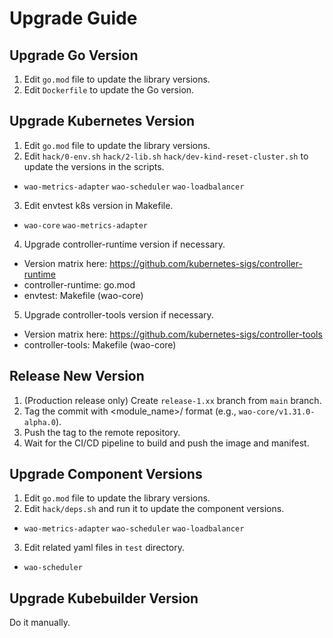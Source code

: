 # Upgrade Guide

## Upgrade Go Version

1. Edit `go.mod` file to update the library versions.
2. Edit `Dockerfile` to update the Go version.

## Upgrade Kubernetes Version

1. Edit `go.mod` file to update the library versions.
2. Edit `hack/0-env.sh` `hack/2-lib.sh` `hack/dev-kind-reset-cluster.sh` to update the versions in the scripts.
  - `wao-metrics-adapter` `wao-scheduler` `wao-loadbalancer`
3. Edit envtest k8s version in Makefile.
  - `wao-core` `wao-metrics-adapter`
4. Upgrade controller-runtime version if necessary.
  - Version matrix here: https://github.com/kubernetes-sigs/controller-runtime
  - controller-runtime: go.mod
  - envtest: Makefile (wao-core)
5. Upgrade controller-tools version if necessary.
  - Version matrix here: https://github.com/kubernetes-sigs/controller-tools
  - controller-tools: Makefile (wao-core)

## Release New Version

1. (Production release only) Create `release-1.xx` branch from `main` branch.
2. Tag the commit with <module_name>/<version> format (e.g., `wao-core/v1.31.0-alpha.0`).
3. Push the tag to the remote repository.
4. Wait for the CI/CD pipeline to build and push the image and manifest.

## Upgrade Component Versions

1. Edit `go.mod` file to update the library versions.
2. Edit `hack/deps.sh` and run it to update the component versions.
  - `wao-metrics-adapter` `wao-scheduler` `wao-loadbalancer`
3. Edit related yaml files in `test` directory.
  - `wao-scheduler`

## Upgrade Kubebuilder Version

Do it manually.
